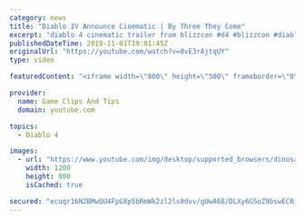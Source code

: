 ```yaml
---
category: news
title: "Diablo IV Announce Cinematic | By Three They Come"
excerpt: "diablo 4 cinematic trailer from blizzcon #d4 #blizzcon #diablo."
publishedDateTime: 2019-11-01T19:01:45Z
originalUrl: "https://youtube.com/watch?v=0vE3rAjtqUY"
type: video

featuredContent: "<iframe width=\"800\" height=\"500\" frameborder=\"0\" src=\"https://www.youtube.com/embed/0vE3rAjtqUY\" allow=\"accelerometer; autoplay; encrypted-media; gyroscope; picture-in-picture\" allowfullscreen></iframe>"

provider:
  name: Game Clips And Tips
  domain: youtube.com

topics:
  - Diablo 4

images:
  - url: "https://www.youtube.com/img/desktop/supported_browsers/dinosaur.png"
    width: 1200
    height: 800
    isCached: true

secured: "ecuqr16N2BMwQU4FpG8p5bRmWk2zl2ls0dvv/gUwA68/DLXy6G5oZ9bswEC0jIJkHrwwLZksXg4rmh0cmSQbayTNoc3drqvz5EnN1LewiKU5SnRba6ec5oUfIWV4x1Iny5HMMFTTJNv469RNqnzYj+giku+kc4A5V+ABzuKoKpwFqtsbhvPnkRX/qd54XjLnZkCTvoH+RQei6swWxHqAtw6JcZS0t69UOCoOcE7DzwkzFPexHXtwsP228GIH+VDDWHcIpT3sH7Dzqt4oARQ3JNuQgEzWHJNXOQdb9npR5P5N/p1UJ1M+gw26VpLyBhNLcVyzklfFdi5bxAiD2hANmJ4U/rOcX8zJkIH9XelhTDVmgESeAxKjFITBBItDH7LNOyr5Fj1rVM0NG79dNfx7rw==;nLOEEdcIwKkke+H/O+HqDg=="
---
```


